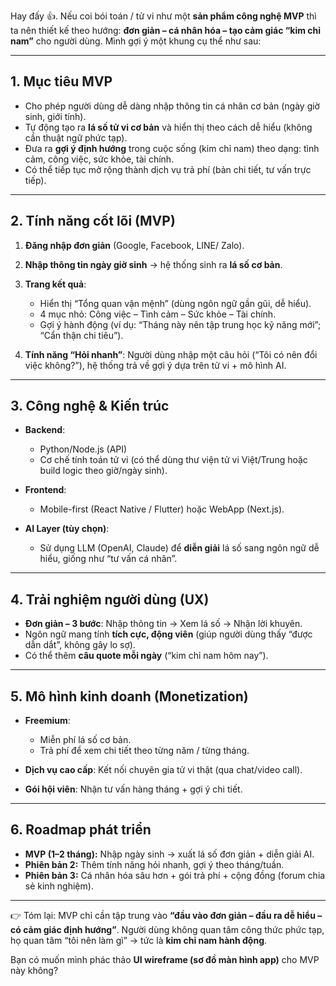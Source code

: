 Hay đấy 👍. Nếu coi bói toán / tử vi như một **sản phẩm công nghệ MVP** thì ta nên thiết kế theo hướng: **đơn giản – cá nhân hóa – tạo cảm giác “kim chỉ nam”** cho người dùng. Mình gợi ý một khung cụ thể như sau:

---

## 1. **Mục tiêu MVP**

* Cho phép người dùng dễ dàng nhập thông tin cá nhân cơ bản (ngày giờ sinh, giới tính).
* Tự động tạo ra **lá số tử vi cơ bản** và hiển thị theo cách dễ hiểu (không cần thuật ngữ phức tạp).
* Đưa ra **gợi ý định hướng** trong cuộc sống (kim chỉ nam) theo dạng: tình cảm, công việc, sức khỏe, tài chính.
* Có thể tiếp tục mở rộng thành dịch vụ trả phí (bản chi tiết, tư vấn trực tiếp).

---

## 2. **Tính năng cốt lõi (MVP)**

1. **Đăng nhập đơn giản** (Google, Facebook, LINE/ Zalo).
2. **Nhập thông tin ngày giờ sinh** → hệ thống sinh ra **lá số cơ bản**.
3. **Trang kết quả**:

   * Hiển thị “Tổng quan vận mệnh” (dùng ngôn ngữ gần gũi, dễ hiểu).
   * 4 mục nhỏ: Công việc – Tình cảm – Sức khỏe – Tài chính.
   * Gợi ý hành động (ví dụ: “Tháng này nên tập trung học kỹ năng mới”; “Cẩn thận chi tiêu”).
4. **Tính năng “Hỏi nhanh”**: Người dùng nhập một câu hỏi (“Tôi có nên đổi việc không?”), hệ thống trả về gợi ý dựa trên tử vi + mô hình AI.

---

## 3. **Công nghệ & Kiến trúc**

* **Backend**:

  * Python/Node.js (API)
  * Cơ chế tính toán tử vi (có thể dùng thư viện tử vi Việt/Trung hoặc build logic theo giờ/ngày sinh).
* **Frontend**:

  * Mobile-first (React Native / Flutter) hoặc WebApp (Next.js).
* **AI Layer (tùy chọn)**:

  * Sử dụng LLM (OpenAI, Claude) để **diễn giải** lá số sang ngôn ngữ dễ hiểu, giống như “tư vấn cá nhân”.

---

## 4. **Trải nghiệm người dùng (UX)**

* **Đơn giản – 3 bước**: Nhập thông tin → Xem lá số → Nhận lời khuyên.
* Ngôn ngữ mang tính **tích cực, động viên** (giúp người dùng thấy “được dẫn dắt”, không gây lo sợ).
* Có thể thêm **câu quote mỗi ngày** (“kim chỉ nam hôm nay”).

---

## 5. **Mô hình kinh doanh (Monetization)**

* **Freemium**:

  * Miễn phí lá số cơ bản.
  * Trả phí để xem chi tiết theo từng năm / từng tháng.
* **Dịch vụ cao cấp**: Kết nối chuyên gia tử vi thật (qua chat/video call).
* **Gói hội viên**: Nhận tư vấn hàng tháng + gợi ý chi tiết.

---

## 6. **Roadmap phát triển**

* **MVP (1–2 tháng):** Nhập ngày sinh → xuất lá số đơn giản + diễn giải AI.
* **Phiên bản 2:** Thêm tính năng hỏi nhanh, gợi ý theo tháng/tuần.
* **Phiên bản 3:** Cá nhân hóa sâu hơn + gói trả phí + cộng đồng (forum chia sẻ kinh nghiệm).

---

👉 Tóm lại:
MVP chỉ cần tập trung vào **“đầu vào đơn giản – đầu ra dễ hiểu – có cảm giác định hướng”**. Người dùng không quan tâm công thức phức tạp, họ quan tâm “tôi nên làm gì” → tức là **kim chỉ nam hành động**.

Bạn có muốn mình phác thảo **UI wireframe (sơ đồ màn hình app)** cho MVP này không?
